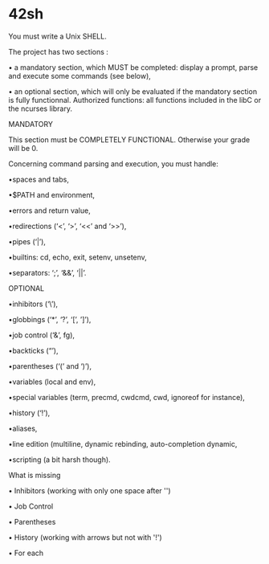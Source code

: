 # 42sh

You must write a Unix SHELL.

The project has two sections :

• a mandatory section, which MUST be completed: display a prompt, parse and execute some commands (see below),

• an optional section, which will only be evaluated if the mandatory section is fully functionnal.
Authorized functions: all functions included in the libC or the ncurses library.




MANDATORY




This section must be COMPLETELY FUNCTIONAL. Otherwise your grade will be 0.

Concerning command parsing and execution, you must handle:

•spaces and tabs,

•$PATH and environment,

•errors and return value,

•redirections (‘<’, ‘>’, ‘<<’ and ‘>>’),

•pipes (‘|’),

•builtins: cd, echo, exit, setenv, unsetenv,

•separators: ‘;’, ‘&&’, ‘||’.




OPTIONAL




•inhibitors (‘\’),

•globbings (‘*’, ‘?’, ‘[’, ’]’),

•job control (‘&’, fg),

•backticks (“’),

•parentheses (‘(’ and ‘)’),

•variables (local and env),

•special variables (term, precmd, cwdcmd, cwd, ignoreof for instance),

•history (‘!’),

•aliases,

•line edition (multiline, dynamic rebinding, auto-completion dynamic,

•scripting (a bit harsh though).




What is missing




• Inhibitors (working with only one space after '')

• Job Control

• Parentheses

• History (working with arrows but not with '!')

• For each
